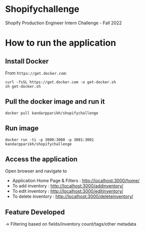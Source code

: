 # Shopifychallenge
Shopify Production Engineer Intern  Challenge - Fall 2022

# How to run the application

## Install Docker

From `https://get.docker.com`:
```shell
curl -fsSL https://get.docker.com -o get-docker.sh
sh get-docker.sh
```

## Pull the docker image and run it

```
docker pull kandarpparikh/shopifychallenge
```

## Run image
```
docker run -ti -p 3000:3000 -p 3001:3001 kandarpparikh/shopifychallenge
```

## Access the application 

Open browser and navigate to 
- Application Home Page & Filters : [http://localhost:3000/home/](http://localhost:3000/home/)
- To add inventory : [http://localhost:3000/addinventory/](http://localhost:3000/addinventory/)
- To edit inventory : [http://localhost:3000/editinventory/](http://localhost:3000/editinventory/)
- To delete inventory : [http://localhost:3000/deleteinventory/](http://localhost:3000/deleteinventory/)

## Feature Developed 

-> Filtering based on fields/inventory count/tags/other metadata
